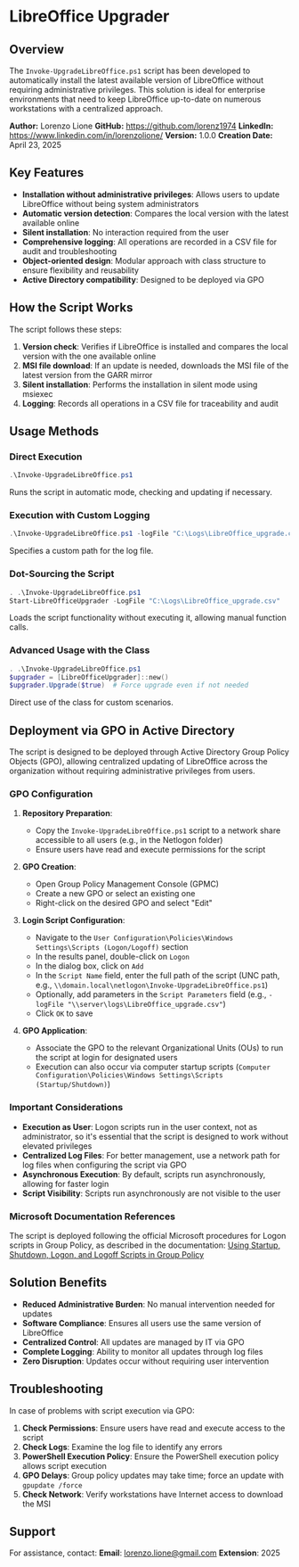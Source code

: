 # LibreOffice Upgrader

## Overview

The `Invoke-UpgradeLibreOffice.ps1` script has been developed to automatically install the latest available version of LibreOffice without requiring administrative privileges. This solution is ideal for enterprise environments that need to keep LibreOffice up-to-date on numerous workstations with a centralized approach.

**Author:** Lorenzo Lione
**GitHub:** https://github.com/lorenz1974
**LinkedIn:** https://www.linkedin.com/in/lorenzolione/
**Version:** 1.0.0
**Creation Date:** April 23, 2025

## Key Features

- **Installation without administrative privileges**: Allows users to update LibreOffice without being system administrators
- **Automatic version detection**: Compares the local version with the latest available online
- **Silent installation**: No interaction required from the user
- **Comprehensive logging**: All operations are recorded in a CSV file for audit and troubleshooting
- **Object-oriented design**: Modular approach with class structure to ensure flexibility and reusability
- **Active Directory compatibility**: Designed to be deployed via GPO

## How the Script Works

The script follows these steps:

1. **Version check**: Verifies if LibreOffice is installed and compares the local version with the one available online
2. **MSI file download**: If an update is needed, downloads the MSI file of the latest version from the GARR mirror
3. **Silent installation**: Performs the installation in silent mode using msiexec
4. **Logging**: Records all operations in a CSV file for traceability and audit

## Usage Methods

### Direct Execution

```powershell
.\Invoke-UpgradeLibreOffice.ps1
```

Runs the script in automatic mode, checking and updating if necessary.

### Execution with Custom Logging

```powershell
.\Invoke-UpgradeLibreOffice.ps1 -logFile "C:\Logs\LibreOffice_upgrade.csv"
```

Specifies a custom path for the log file.

### Dot-Sourcing the Script

```powershell
. .\Invoke-UpgradeLibreOffice.ps1
Start-LibreOfficeUpgrader -LogFile "C:\Logs\LibreOffice_upgrade.csv"
```

Loads the script functionality without executing it, allowing manual function calls.

### Advanced Usage with the Class

```powershell
. .\Invoke-UpgradeLibreOffice.ps1
$upgrader = [LibreOfficeUpgrader]::new()
$upgrader.Upgrade($true)  # Force upgrade even if not needed
```

Direct use of the class for custom scenarios.

## Deployment via GPO in Active Directory

The script is designed to be deployed through Active Directory Group Policy Objects (GPO), allowing centralized updating of LibreOffice across the organization without requiring administrative privileges from users.

### GPO Configuration

1. **Repository Preparation**:

   - Copy the `Invoke-UpgradeLibreOffice.ps1` script to a network share accessible to all users (e.g., in the Netlogon folder)
   - Ensure users have read and execute permissions for the script

2. **GPO Creation**:

   - Open Group Policy Management Console (GPMC)
   - Create a new GPO or select an existing one
   - Right-click on the desired GPO and select "Edit"

3. **Login Script Configuration**:

   - Navigate to the `User Configuration\Policies\Windows Settings\Scripts (Logon/Logoff)` section
   - In the results panel, double-click on `Logon`
   - In the dialog box, click on `Add`
   - In the `Script Name` field, enter the full path of the script (UNC path, e.g., `\\domain.local\netlogon\Invoke-UpgradeLibreOffice.ps1`)
   - Optionally, add parameters in the `Script Parameters` field (e.g., `-logFile "\\server\logs\LibreOffice_upgrade.csv"`)
   - Click `OK` to save

4. **GPO Application**:
   - Associate the GPO to the relevant Organizational Units (OUs) to run the script at login for designated users
   - Execution can also occur via computer startup scripts (`Computer Configuration\Policies\Windows Settings\Scripts (Startup/Shutdown)`)

### Important Considerations

- **Execution as User**: Logon scripts run in the user context, not as administrator, so it's essential that the script is designed to work without elevated privileges
- **Centralized Log Files**: For better management, use a network path for log files when configuring the script via GPO
- **Asynchronous Execution**: By default, scripts run asynchronously, allowing for faster login
- **Script Visibility**: Scripts run asynchronously are not visible to the user

### Microsoft Documentation References

The script is deployed following the official Microsoft procedures for Logon scripts in Group Policy, as described in the documentation: [Using Startup, Shutdown, Logon, and Logoff Scripts in Group Policy](<https://learn.microsoft.com/en-us/previous-versions/windows/it-pro/windows-server-2012-r2-and-2012/dn789196(v=ws.11)>)

## Solution Benefits

- **Reduced Administrative Burden**: No manual intervention needed for updates
- **Software Compliance**: Ensures all users use the same version of LibreOffice
- **Centralized Control**: All updates are managed by IT via GPO
- **Complete Logging**: Ability to monitor all updates through log files
- **Zero Disruption**: Updates occur without requiring user intervention

## Troubleshooting

In case of problems with script execution via GPO:

1. **Check Permissions**: Ensure users have read and execute access to the script
2. **Check Logs**: Examine the log file to identify any errors
3. **PowerShell Execution Policy**: Ensure the PowerShell execution policy allows script execution
4. **GPO Delays**: Group policy updates may take time; force an update with `gpupdate /force`
5. **Check Network**: Verify workstations have Internet access to download the MSI

## Support

For assistance, contact:
**Email**: lorenzo.lione@gmail.com
**Extension**: 2025
